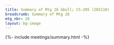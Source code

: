 ```yaml
---
title: Summary of Mtg 26 &bull; CS-205 (202110)
breadcrumb: Summary of Mtg 26
mtg_nbr: 26
layout: bg-image
---
```

{%- include meetings/summary.html -%}
